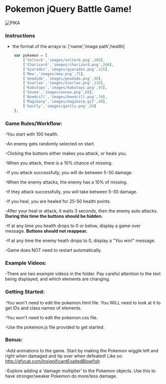 # Pokemon jQuery Battle Game!

![PIKA](https://49.media.tumblr.com/f151c12a0af53d864ebb413101f64e32/tumblr_nqm3q02d0y1tros9go1_500.gif)

### Instructions

- the format of the arrays is: ['name','image path',health]

```javascript
	var pokemon = [
		['Voltorb','images/voltorb.png',100],
		['Charizard','images/charizard.png',200],
		['Gyarados','images/gyarados.png',125],
		['Mew','images/mew.png',75],
		['Geodude','images/geodude.png',90],
		['Snorlax','images/snorlax.png',110],
		['Kabutops','images/kabutops.png',95],
		['Eevee','images/eevee.png',60],
		['Beedrill','images/beedrill.png',70],
		['Magikarp','images/magikarp.gif',40],
		['Gastly','images/gastly.png',50]
	];
```

### Game Rules/Workflow:

-You start with 100 health.

-An enemy gets randomly selected on start.

-Clicking the buttons either makes you attack, or heals you.

-When you attack, there is a 10% chance of missing.

-If you attack successfully, you will do between 5-30 damage.

-When the enemy attacks, the enemy has a 10% of missing.

-If they attack successfully, you will take between 5-30 damage.

-If you heal, you are healed for 25-50 health points.

-After your heal or attack, it waits 3 seconds, then the enemy auto attacks. **During this time the buttons should be hidden.**

-If at any time you health drops to 0 or below, display a game over message. **Buttons should not reappear.**

-If at any time the enemy heath drops to 0, display a "You win!" message.

-Game does NOT need to restart automatically.


### Example Videos:

-There are two example videos in the folder. Pay careful attention to the text being displayed, and which elements are changing.


### Getting Started:

-You won't need to edit the pokemon.html file. You WILL need to look at it to get IDs and class names of elements.

-You won't need to edit the pokemon.css file.

-Use the pokemon.js file provided to get started.

### Bonus:

-Add animations to the game. Start by making the Pokemon wiggle left and right when damaged and tip over when defeated! Like so: http://gfycat.com/InsignificantExaltedBlowfish

-Explore adding a 'damage multiplier' to the Pokemon objects. Use this to have stronger/weaker Pokemon do more/less damage.
